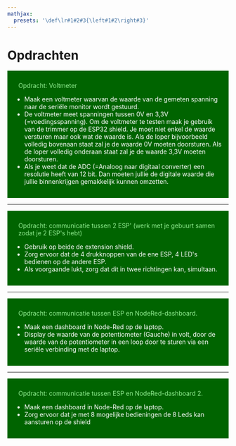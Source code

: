 ```yaml
---
mathjax:
  presets: '\def\lr#1#2#3{\left#1#2\right#3}'
---
```


# Opdrachten

<div style="background-color:darkgreen; text-align:left; vertical-align:left; padding:15px;">
<p style="color:lightgreen; margin:10px">
Opdracht: Voltmeter
<ul style="color: white;">
<li>Maak een voltmeter waarvan de waarde van de gemeten spanning naar de seriële monitor wordt gestuurd.
</li>
<li>De voltmeter meet spanningen tussen 0V en 3,3V (=voedingsspanning). Om de voltmeter te testen maak je gebruik van de trimmer op de ESP32 shield. Je moet niet enkel de waarde versturen maar ook wat de waarde is. Als de loper bijvoorbeeld volledig bovenaan staat zal je de waarde 0V moeten doorsturen. Als de loper volledig onderaan staat zal je de waarde 3,3V moeten doorsturen.</li>
<li>Als je weet dat de ADC (=Analoog naar digitaal converter) een resolutie heeft van 12 bit. Dan moeten jullie de digitale waarde die jullie binnenkrijgen gemakkelijk kunnen omzetten.
</li>
</ul>
</p>
</div>

***

<div style="background-color:darkgreen; text-align:left; vertical-align:left; padding:15px;">
<p style="color:lightgreen; margin:10px">
Opdracht: communicatie tussen 2 ESP' (werk met je gebuurt samen zodat je 2 ESP's hebt)
<ul style="color: white;">
<li>Gebruik op beide de extension shield. </li>
<li>Zorg ervoor dat de 4 drukknoppen van de ene ESP, 4 LED's bedienen op de andere ESP.</li>
<li>Als voorgaande lukt, zorg dat dit in twee richtingen kan, simultaan.</li>
</ul>
</p>
</div>

***

<div style="background-color:darkgreen; text-align:left; vertical-align:left; padding:15px;">
<p style="color:lightgreen; margin:10px">
Opdracht: communicatie tussen ESP en NodeRed-dashboard.
<ul style="color: white;">
<li>Maak een dashboard in Node-Red op de laptop.</li>
<li>Display de waarde van de potentiometer (Gauche) in volt, door de waarde van de potentiometer in een loop door te sturen via een seriële verbinding met de laptop.</li>

</ul>
</p>
</div>

***

<div style="background-color:darkgreen; text-align:left; vertical-align:left; padding:15px;">
<p style="color:lightgreen; margin:10px">
Opdracht: communicatie tussen ESP en NodeRed-dashboard 2.
<ul style="color: white;">
<li>Maak een dashboard in Node-Red op de laptop.</li>
<li>Zorg ervoor dat je met 8 mogelijke bedieningen de 8 Leds kan aansturen op de shield</li>

</ul>
</p>
</div>